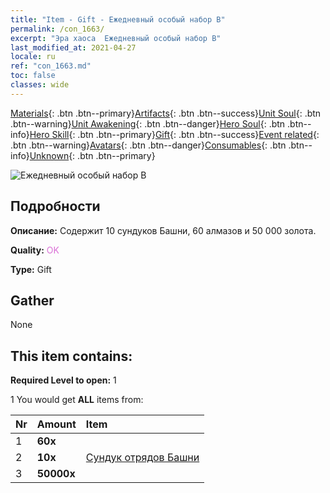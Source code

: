 ```yaml
---
title: "Item - Gift - Ежедневный особый набор B"
permalink: /con_1663/
excerpt: "Эра хаоса  Ежедневный особый набор B"
last_modified_at: 2021-04-27
locale: ru
ref: "con_1663.md"
toc: false
classes: wide
---
```

 [Materials](/ItemsRU/){: .btn .btn--primary}[Artifacts](/ItemsRU/Artifacts/){: .btn .btn--success}[Unit Soul](/ItemsRU/UnitSoul/){: .btn .btn--warning}[Unit Awakening](/ItemsRU/UnitAwakening/){: .btn .btn--danger}[Hero Soul](/ItemsRU/HeroSoul/){: .btn .btn--info}[Hero Skill](/ItemsRU/HeroSkill/){: .btn .btn--primary}[Gift](/ItemsRU/Gift/){: .btn .btn--success}[Event related](/ItemsRU/Events/){: .btn .btn--warning}[Avatars](/ItemsRU/Avatars/){: .btn .btn--danger}[Consumables](/ItemsRU/Consumables/){: .btn .btn--info}[Unknown](/ItemsRU/Unknown/){: .btn .btn--primary}

 ![Ежедневный особый набор B](/images/t/i_907220.png)

## Подробности
 **Описание:** Содержит 10 сундуков Башни, 60 алмазов и 50 000 золота.

 **Quality:** <span style="color: #DA70D6">OK</span>

 **Type:** Gift

## Gather

  None

## This item contains:

 **Required Level to open:** 1

 1 You would get **ALL** items  from:

  | Nr | Amount |     Item    |
  |:---|:-------|:------------|
  | 1 |  **60x** | <i class="fas fa-gem"/> |  | 
  | 2 |  **10x** | [Сундук отрядов Башни](/ItemsRU/con_1274/) |  | 
  | 3 |  **50000x** | <i class="fas fa-coins"/> |  | 
